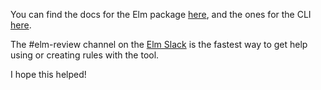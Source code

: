 You can find the docs for the Elm package [here](https://package.elm-lang.org/packages/jfmengels/elm-review/latest/), and the ones for the CLI [here](https://github.com/jfmengels/node-elm-review/).

The #elm-review channel on the [Elm Slack](http://elmlang.herokuapp.com/) is the fastest way to get help using or creating rules with the tool.

I hope this helped!
